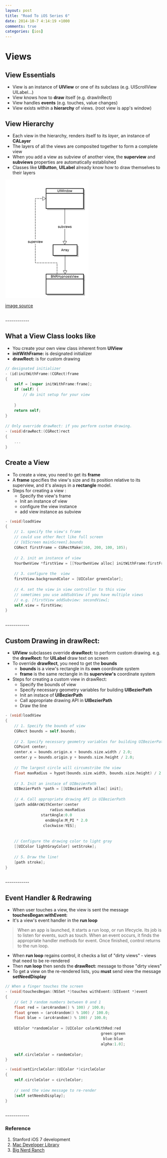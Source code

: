 ```yaml
---
layout: post
title: "Road To iOS Series 6"
date: 2014-10-7 4:14:19 +1000
comments: true
categories: [ios]
---
```


# Views

## View Essentials
- View is an instance of **UIView** or one of its subclass (e.g. UIScrollView UILabel...)
- View knows how to **draw** itself (e.g. drawInRect)
- View handles **events** (e.g. touches, value changes)
- View exists within a **hierarchy** of views. (root view is app's window)

<!--more-->

## View Hierarchy
- Each view in the hierarchy, renders itself to its *layer*, an instance of **CALayer**
- The layers of all the views are composited together to form a complete view
- When you add a view as subview of another view, the **superview** and **subviews**  properties are automatically established
- Classes like **UIButton**, **UILabel** already know how to draw themselves to their layers

![view hierarchy diagram ](/images/ios/view_hierarchy_2.png)

[image source](http://photosynthesiis.github.io/blog/2014/03/09/ios-4/)

<br>
------------

## What a View Class looks like
- You create your own view class inherent from **UIView**
- **initWithFrame:** is designated initializer
- **drawRect:** is for custom drawing

``` objective-c what a view class looks like
// designated initializer
- (id)initWithFrame:(CGRect)frame
{
    self = [super initWithFrame:frame];
    if (self) {
        // do init setup for your view

    }
    return self;
}

// Only override drawRect: if you perform custom drawing.
- (void)drawRect:(CGRect)rect
{
	...
}
```

## Create a View
- To create a view, you need to get its **frame**
- A **frame** specifies the view's size and its position relative to its superview, and it's always in a **rectangle** model.
- Steps for creating a view :
	- Specify the view's frame
	- Init an instance of view
	- configure the view instance
	- add view instance as subview


``` objective-c create view in view controller's loadView method
- (void)loadView
{
	// 1. specify the view's frame
	// could use other Rect like full screen
	// [UIScreen mainScreen].bounds
	CGRect firstFrame = CGRectMake(160, 200, 100, 105);

	// 2. init an instance of view
	YourOwnView *firstView = [[YourOwnView alloc] initWithFrame:firstFrame];

	// 3. configure the  view
	firstView.backgroundColor = [UIColor greenColor];

	// 4. set the view in view controller to this view
	// sometimes you use addSubView if you have multiple views
	// e.g. [firstView addSubview: secondView];
	self.view = firstView;
}
```
<br>
------------

## Custom Drawing in drawRect:
- **UIView** subclasses override **drawRect:** to perform custom drawing. e.g. the **drawRect:** for **UILabel** draw text on screen
- To override **drawRect**, you need to get the **bounds**
	- **bounds** is a view's rectangle in its **own** coordinate system
	- **frame** is the same rectangle in its **superview's** coordinate system
- Steps for creating a custom view in drawRect:
	- Specify the bounds of view
	- Specify necessary geometry variables for building **UIBezierPath**
	- Init an instace of **UIBezierPath**
	- Call appropriate drawing API in **UIBezierPath**
	- Draw the line


``` objective-c create custom drawing in drawRect:
- (void)loadView
{
	// 1. Specify the bounds of view
	CGRect bounds = self.bounds;

	// 2. Specify necessary geometry variables for building UIBezierPath
	CGPoint center;
	center.x = bounds.origin.x + bounds.size.width / 2.0;
	center.y = bounds.origin.y + bounds.size.height / 2.0;

	// The largest circle will circumstribe the view
	float maxRadius = hypot(bounds.size.width, bounds.size.height) / 2.0;

	// 3. Init an instace of UIBezierPath
	UIBezierPath *path = [[UIBezierPath alloc] init];

	// 4. Call appropriate drawing API in UIBezierPath
	[path addArcWithCenter:center
	                radius:maxRadius
	            startAngle:0.0
	              endAngle:M_PI * 2.0
	             clockwise:YES];


	// Configure the drawing color to light gray
	[[UIColor lightGrayColor] setStroke];

	// 5. Draw the line!
	[path stroke];
}
```

<br>
------------

## Event Handler & Redrawing
- When user touches a view, the view is sent the message **touchesBegan:withEvent:**
- It's a view's event handler in the **run loop**

> When an app is launched, it starts a run loop, or run lifecycle. Its job is to listen for events, such as
> touch. When an event occurs, it finds the appropriate handler methods for event. Once finished, control
> returns to the run loop.

- When **run loop** regains control, it checks a list of "dirty views" - views that need to be re-rendered
- Then **run loop** then sends the **drawRect:** message to those "dirty views"
- To get a view on the re-rendered lists, you **must** send view the message **setNeedDisplay**

``` objective-c implement event handler when touch begins in vew
// When a finger touches the screen
- (void)touchesBegan:(NSSet *)touches withEvent:(UIEvent *)event
{
    // Get 3 random numbers between 0 and 1
    float red = (arc4random() % 100) / 100.0;
    float green = (arc4random() % 100) / 100.0;
    float blue = (arc4random() % 100) / 100.0;

    UIColor *randomColor = [UIColor colorWithRed:red
                                           green:green
                                            blue:blue
                                           alpha:1.0];

    self.circleColor = randomColor;
}
```

``` objective-c send view setNeedsDisplay message in accessor
- (void)setCircleColor:(UIColor *)circleColor
{
	self.circleColor = circleColor;

	// send the view message to re-render
	[self setNeedsDisplay];
}
```

<br>
------------

### Reference
1. Stanford iOS 7 development
2. [Mac Developer Library](https://developer.apple.com/library/mac/navigation/)
3. [Big Nerd Ranch](http://www.bignerdranch.com/)
